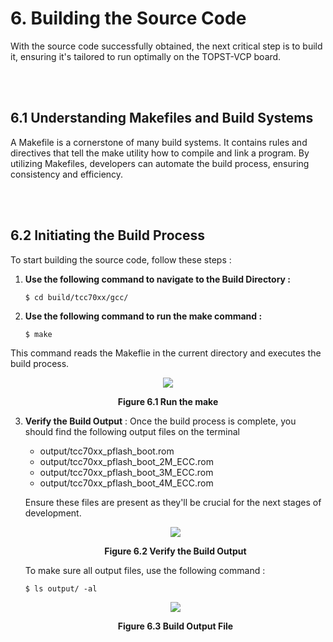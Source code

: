 #  6. Building the Source Code

With the source code successfully obtained, the next critical step is to build it, ensuring it's tailored to run optimally on the TOPST-VCP board.

<br/><br/>

## 6.1 Understanding Makefiles and Build Systems

A Makefile is a cornerstone of many build systems. It contains rules and directives that tell the make utility how to compile and link a program. By utilizing Makefiles, developers can automate the build process, ensuring consistency and efficiency.

<br/><br/>

## 6.2 Initiating the Build Process

To start building the source code, follow these steps :

1. **Use the following command to navigate to the Build Directory :**

    ```
    $ cd build/tcc70xx/gcc/
    ```

2. **Use the following command to run the make command :**

    ```
    $ make
    ```

This command reads the Makeflie in the current directory and executes the build process.

<p align="center">
    <img src="https://github.com/topst-development/Documentation/assets/161264431/1e443b67-70d0-4021-97bd-8eb661f8eaaf">
</p>
<p align="center"><strong>Figure 6.1 Run the make</strong></p>

3. **Verify the Build Output** : Once the build process is complete, you should find the following output files on the terminal
    - output/tcc70xx_pflash_boot.rom
    - output/tcc70xx_pflash_boot_2M_ECC.rom
    - output/tcc70xx_pflash_boot_3M_ECC.rom
    - output/tcc70xx_pflash_boot_4M_ECC.rom

    Ensure these files are present as they'll be crucial for the next stages of development.
    <p align="center">
        <img src="https://github.com/topst-development/Documentation/assets/161264431/e2f47e5a-da15-476e-9258-44e72f8a826d">
    </p>
    <p align="center"><strong>Figure 6.2 Verify the Build Output</strong></p>
    To make sure all output files, use the following command :   
    
    ```
    $ ls output/ -al
    ```

    <p align="center">
        <img src="https://github.com/topst-development/Documentation/assets/161264431/8e148975-ff57-417b-9682-28ad040ef5ad">
    </p>
    <p align="center"><strong>Figure 6.3 Build Output File</strong></p>
